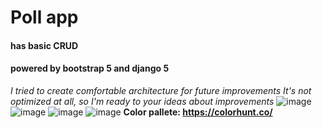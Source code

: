 # Poll app 

#### has basic CRUD
#### powered by bootstrap 5 and django 5 
*I tried to create comfortable architecture for future improvements*
*It's not optimized at all, so I'm ready to your ideas about improvements*
![image](https://github.com/KERELKO/Poll-App/assets/89779202/5a653e06-0fff-495b-ae8c-105a37817ad5)
![image](https://github.com/KERELKO/Poll-App/assets/89779202/82c55fa7-abd2-4e1f-adae-e28165d99df0)
![image](https://github.com/KERELKO/Poll-App/assets/89779202/054c3f03-7110-49ff-99d2-238d6551ab44)
![image](https://github.com/KERELKO/Poll-App/assets/89779202/4e2152e2-6b52-4657-81da-f05df5900cd8)
**Color pallete: https://colorhunt.co/**
